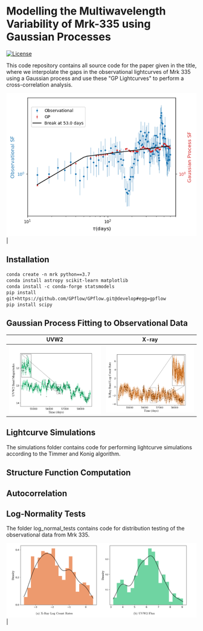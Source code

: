 # Modelling the Multiwavelength Variability of Mrk-335 using Gaussian Processes

[![License](https://img.shields.io/badge/license-MIT-green.svg)](LICENSE)

This code repository contains all source code for the paper given in the title, where we interpolate the gaps in the observational
lightcurves of Mrk 335 using a Gaussian process and use these "GP Lightcurves" to perform a 
cross-correlation analysis.

<img src="bootstrap_slowish.gif" width="800" title="Bootstrap Uncertainty Computation">|


## Installation

```
conda create -n mrk python==3.7
conda install astropy scikit-learn matplotlib
conda install -c conda-forge statsmodels
pip install git+https://github.com/GPflow/GPflow.git@develop#egg=gpflow
pip install scipy
```

## Gaussian Process Fitting to Observational Data

UVW2            |  X-ray
:-------------------------:|:-------------------------:
<img src="uv_gp.png" width="400" title="UVW2 Band GP Lightcurve">|    <img src="xray_gp.png" width="400" title="X-Ray Band GP Lightcurve">

## Lightcurve Simulations

The simulations folder contains code for performing lightcurve simulations according
to the Timmer and Konig algorithm.

## Structure Function Computation

## Autocorrelation

## Log-Normality Tests

The folder log_normal_tests contains code for distribution testing of the observational
data from Mrk 335.

<img src="repo_hists.png" width="800" title="Histograms of the Observational Data">|
